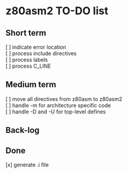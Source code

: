 # z80asm2 TO-DO list

## Short term

[ ] indicate error location  
[ ] process include directives  
[ ] process labels  
[ ] process C_LINE  

## Medium term

[ ] move all directives from z80asm to z80asm2  
[ ] handle -m for architecture specific code  
[ ] handle -D and -U for top-level defines

## Back-log

## Done

[x] generate .i file
